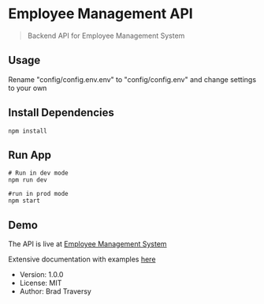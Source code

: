 # Employee Management API
> Backend API for Employee Management System

## Usage

Rename "config/config.env.env" to "config/config.env" and change settings to your own

## Install Dependencies

```
npm install
```

## Run App

```
# Run in dev mode
npm run dev

#run in prod mode
npm start
```

## Demo

The API is live at [Employee Management System](https://employee-mgmt.herokuapp.com/)

Extensive documentation with examples [here](https://documenter.getpostman.com/view/6413036/SWLiYkU7?version=latest#ef0f3f25-fce2-472c-b214-22f028b91b8c)

- Version: 1.0.0
- License: MIT
- Author: Brad Traversy